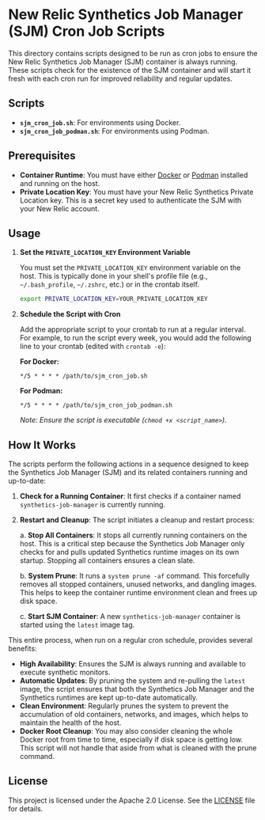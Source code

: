 # New Relic Synthetics Job Manager (SJM) Cron Job Scripts

This directory contains scripts designed to be run as cron jobs to ensure the New Relic Synthetics Job Manager (SJM) container is always running. These scripts check for the existence of the SJM container and will start it fresh with each cron run for improved reliability and regular updates.

## Scripts

- **`sjm_cron_job.sh`**: For environments using Docker.
- **`sjm_cron_job_podman.sh`**: For environments using Podman.

## Prerequisites

- **Container Runtime**: You must have either [Docker](https://www.docker.com/) or [Podman](https://podman.io/) installed and running on the host.
- **Private Location Key**: You must have your New Relic Synthetics Private Location key. This is a secret key used to authenticate the SJM with your New Relic account.

## Usage

1. **Set the `PRIVATE_LOCATION_KEY` Environment Variable**

    You must set the `PRIVATE_LOCATION_KEY` environment variable on the host. This is typically done in your shell's profile file (e.g., `~/.bash_profile`, `~/.zshrc`, etc.) or in the crontab itself.

    ```bash
    export PRIVATE_LOCATION_KEY=YOUR_PRIVATE_LOCATION_KEY
    ```

2. **Schedule the Script with Cron**

    Add the appropriate script to your crontab to run at a regular interval. For example, to run the script every week, you would add the following line to your crontab (edited with `crontab -e`):

    **For Docker:**

    ```crontab
    */5 * * * * /path/to/sjm_cron_job.sh
    ```

    **For Podman:**

    ```crontab
    */5 * * * * /path/to/sjm_cron_job_podman.sh
    ```

    *Note: Ensure the script is executable (`chmod +x <script_name>`).*

## How It Works

The scripts perform the following actions in a sequence designed to keep the Synthetics Job Manager (SJM) and its related containers running and up-to-date:

1. **Check for a Running Container**: It first checks if a container named `synthetics-job-manager` is currently running.

2. **Restart and Cleanup**: The script initiates a cleanup and restart process:

    a.  **Stop All Containers**: It stops all currently running containers on the host. This is a critical step because the Synthetics Job Manager only checks for and pulls updated Synthetics runtime images on its own startup. Stopping all containers ensures a clean slate.

    b.  **System Prune**: It runs a `system prune -af` command. This forcefully removes all stopped containers, unused networks, and dangling images. This helps to keep the container runtime environment clean and frees up disk space.

    c.  **Start SJM Container**: A new `synthetics-job-manager` container is started using the `latest` image tag.

This entire process, when run on a regular cron schedule, provides several benefits:

- **High Availability**: Ensures the SJM is always running and available to execute synthetic monitors.
- **Automatic Updates**: By pruning the system and re-pulling the `latest` image, the script ensures that both the Synthetics Job Manager and the Synthetics runtimes are kept up-to-date automatically.
- **Clean Environment**: Regularly prunes the system to prevent the accumulation of old containers, networks, and images, which helps to maintain the health of the host.
- **Docker Root Cleanup**: You may also consider cleaning the whole Docker root from time to time, especially if disk space is getting low. This script will not handle that aside from what is cleaned with the prune command.

## License

This project is licensed under the Apache 2.0 License. See the [LICENSE](../../LICENSE) file for details.
